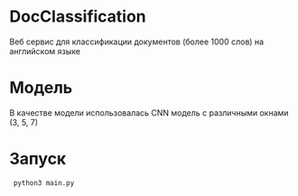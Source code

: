 # DocClassification

Веб сервис для классификации документов (более 1000 слов) на английском языке

# Модель

В качестве модели использовалась CNN модель с различными окнами (3, 5, 7)

# Запуск 

<pre><code> python3 main.py </code></pre>
